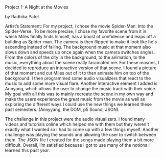 Project 1: A Night at the Movies

by Radhika Patel

Artist’s Statement:
For my project, I chose the movie Spider-Man: Into the Spider-Verse. To be more precise, I chose my favorite scene from it  in which Miles finally finds himself, has a boost of confidence and leaps off a building as Spider-man. The camera is then flipped to make it look like he's ascending instead of falling. The background music at that moment also slows down and speeds up once again when the camera switches angles. From the colors of the city in the background, to the animation, to the music, everything about the scene really fascinated me. For these reasons, I decided to reproduce an interactive version of that scene. I found a picture of that moment and cut Miles out of it to then animate him on top of the background. I then programmed some audio visualizers that react to the music to add some more visual flare. Another interactive element I added is Annyang, which allows the user to change the music track with their voice. My goal with all this was to mainly recreate the scene in my own way and make the users experience the great music from the movie as well as exploring the different ways I could use the new things we learned these past semesters. (Annyyang, the DOM, p5 Sound, JSON).

The challenge in this project were the audio visualizers. I found many videos and tutorials online which helped me with them but they weren't exactly what I wanted so I had to come up with a few things myself. Another challenge was playing the sounds and allowing the user to switch between them. The JSON file I created for the songs made playing them a bit more difficult. Overall, I’m satisfied because I got to use many of the notions I learned this past year.
